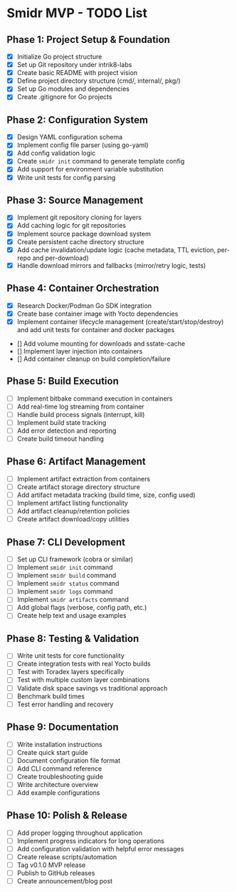 # Smidr MVP - TODO List

## Phase 1: Project Setup & Foundation

- [X] Initialize Go project structure
- [X] Set up Git repository under intrik8-labs
- [X] Create basic README with project vision
- [X] Define project directory structure (cmd/, internal/, pkg/)
- [X] Set up Go modules and dependencies
- [X] Create .gitignore for Go projects

## Phase 2: Configuration System

- [X] Design YAML configuration schema
- [X] Implement config file parser (using go-yaml)
- [X] Add config validation logic
- [X] Create `smidr init` command to generate template config
- [X] Add support for environment variable substitution
- [X] Write unit tests for config parsing

## Phase 3: Source Management

- [X] Implement git repository cloning for layers
- [X] Add caching logic for git repositories
- [X] Implement source package download system
- [X] Create persistent cache directory structure
- [X] Add cache invalidation/update logic (cache metadata, TTL eviction, per-repo and per-download)
- [X] Handle download mirrors and fallbacks (mirror/retry logic, tests)

## Phase 4: Container Orchestration

- [X] Research Docker/Podman Go SDK integration
- [X] Create base container image with Yocto dependencies
- [X] Implement container lifecycle management (create/start/stop/destroy) and add unit tests for container and docker packages
- [] Add volume mounting for downloads and sstate-cache
- [] Implement layer injection into containers
- [] Add container cleanup on build completion/failure

## Phase 5: Build Execution

- [ ] Implement bitbake command execution in containers
- [ ] Add real-time log streaming from container
- [ ] Handle build process signals (interrupt, kill)
- [ ] Implement build state tracking
- [ ] Add error detection and reporting
- [ ] Create build timeout handling

## Phase 6: Artifact Management

- [ ] Implement artifact extraction from containers
- [ ] Create artifact storage directory structure
- [ ] Add artifact metadata tracking (build time, size, config used)
- [ ] Implement artifact listing functionality
- [ ] Add artifact cleanup/retention policies
- [ ] Create artifact download/copy utilities

## Phase 7: CLI Development

- [ ] Set up CLI framework (cobra or similar)
- [ ] Implement `smidr init` command
- [ ] Implement `smidr build` command
- [ ] Implement `smidr status` command
- [ ] Implement `smidr logs` command
- [ ] Implement `smidr artifacts` command
- [ ] Add global flags (verbose, config path, etc.)
- [ ] Create help text and usage examples

## Phase 8: Testing & Validation

- [ ] Write unit tests for core functionality
- [ ] Create integration tests with real Yocto builds
- [ ] Test with Toradex layers specifically
- [ ] Test with multiple custom layer combinations
- [ ] Validate disk space savings vs traditional approach
- [ ] Benchmark build times
- [ ] Test error handling and recovery

## Phase 9: Documentation

- [ ] Write installation instructions
- [ ] Create quick start guide
- [ ] Document configuration file format
- [ ] Add CLI command reference
- [ ] Create troubleshooting guide
- [ ] Write architecture overview
- [ ] Add example configurations

## Phase 10: Polish & Release

- [ ] Add proper logging throughout application
- [ ] Implement progress indicators for long operations
- [ ] Add configuration validation with helpful error messages
- [ ] Create release scripts/automation
- [ ] Tag v0.1.0 MVP release
- [ ] Publish to GitHub releases
- [ ] Create announcement/blog post
